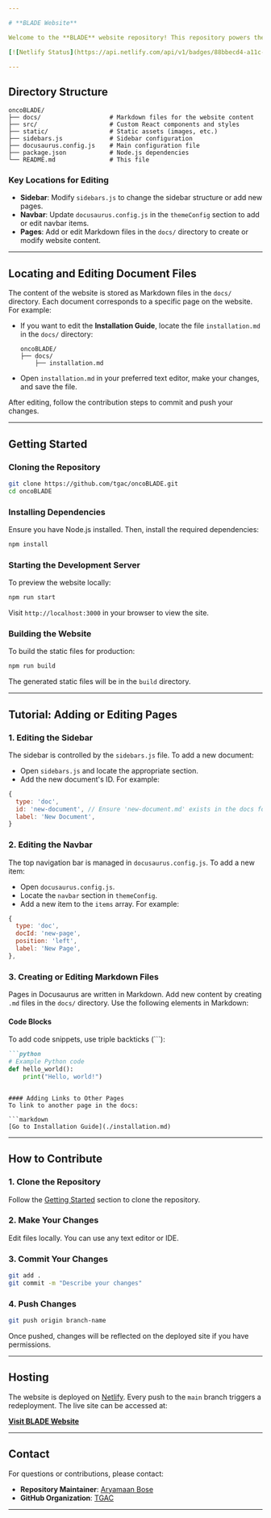 ```yaml
---

# **BLADE Website**

Welcome to the **BLADE** website repository! This repository powers the official documentation and tutorials for **BLADE** (Bayesian Log-Normal Deconvolution), hosted on [Netlify](https://app.netlify.com/sites/animated-gelato-fa7a1e/deploys).

[![Netlify Status](https://api.netlify.com/api/v1/badges/88bbecd4-a11c-4126-8939-ec186acae5a6/deploy-status)](https://app.netlify.com/sites/animated-gelato-fa7a1e/deploys)

---
```


## **Directory Structure**

```plaintext
oncoBLADE/
├── docs/                   # Markdown files for the website content
├── src/                    # Custom React components and styles
├── static/                 # Static assets (images, etc.)
├── sidebars.js             # Sidebar configuration
├── docusaurus.config.js    # Main configuration file
├── package.json            # Node.js dependencies
└── README.md               # This file
```

### **Key Locations for Editing**

- **Sidebar**: Modify `sidebars.js` to change the sidebar structure or add new pages.
- **Navbar**: Update `docusaurus.config.js` in the `themeConfig` section to add or edit navbar items.
- **Pages**: Add or edit Markdown files in the `docs/` directory to create or modify website content.

---

## **Locating and Editing Document Files**

The content of the website is stored as Markdown files in the `docs/` directory. Each document corresponds to a specific page on the website. For example:

- If you want to edit the **Installation Guide**, locate the file `installation.md` in the `docs/` directory:

  ```plaintext
  oncoBLADE/
  ├── docs/
      ├── installation.md
  ```

- Open `installation.md` in your preferred text editor, make your changes, and save the file.

After editing, follow the contribution steps to commit and push your changes.

---

## **Getting Started**

### **Cloning the Repository**

```bash
git clone https://github.com/tgac/oncoBLADE.git
cd oncoBLADE
```

### **Installing Dependencies**

Ensure you have Node.js installed. Then, install the required dependencies:

```bash
npm install
```

### **Starting the Development Server**

To preview the website locally:

```bash
npm run start
```

Visit `http://localhost:3000` in your browser to view the site.

### **Building the Website**

To build the static files for production:

```bash
npm run build
```

The generated static files will be in the `build` directory.

---

## **Tutorial: Adding or Editing Pages**

### **1. Editing the Sidebar**

The sidebar is controlled by the `sidebars.js` file. To add a new document:

- Open `sidebars.js` and locate the appropriate section.
- Add the new document's ID. For example:

```javascript
{
  type: 'doc',
  id: 'new-document', // Ensure 'new-document.md' exists in the docs folder
  label: 'New Document',
}
```

### **2. Editing the Navbar**

The top navigation bar is managed in `docusaurus.config.js`. To add a new item:

- Open `docusaurus.config.js`.
- Locate the `navbar` section in `themeConfig`.
- Add a new item to the `items` array. For example:

```javascript
{
  type: 'doc',
  docId: 'new-page',
  position: 'left',
  label: 'New Page',
},
```

### **3. Creating or Editing Markdown Files**

Pages in Docusaurus are written in Markdown. Add new content by creating `.md` files in the `docs/` directory. Use the following elements in Markdown:

#### Code Blocks
To add code snippets, use triple backticks (\`\`\`):

```markdown
```python
# Example Python code
def hello_world():
    print("Hello, world!")
```
```

#### Adding Links to Other Pages
To link to another page in the docs:

```markdown
[Go to Installation Guide](./installation.md)
```

---

## **How to Contribute**

### **1. Clone the Repository**
Follow the [Getting Started](#getting-started) section to clone the repository.

### **2. Make Your Changes**
Edit files locally. You can use any text editor or IDE.

### **3. Commit Your Changes**

```bash
git add .
git commit -m "Describe your changes"
```

### **4. Push Changes**

```bash
git push origin branch-name
```

Once pushed, changes will be reflected on the deployed site if you have permissions.

---

## **Hosting**

The website is deployed on [Netlify](https://www.netlify.com/). Every push to the `main` branch triggers a redeployment. The live site can be accessed at:

[**Visit BLADE Website**](https://app.netlify.com/sites/animated-gelato-fa7a1e/deploys)

---

## **Contact**

For questions or contributions, please contact:

- **Repository Maintainer**: [Aryamaan Bose](https://github.com/aryamaanbose)
- **GitHub Organization**: [TGAC](https://github.com/tgac-vumc)

---
